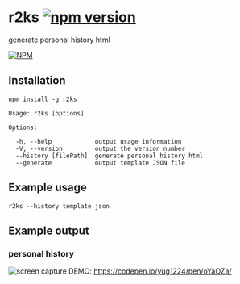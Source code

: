 # r2ks [![npm version](https://badge.fury.io/js/r2ks.svg)](https://badge.fury.io/js/r2ks)

generate personal history html

[![NPM](https://nodei.co/npm/r2ks.png?downloads=true&downloadRank=true&stars=true)](https://nodei.co/npm/r2ks/)

## Installation

```
npm install -g r2ks
```

```
Usage: r2ks [options]

Options:

  -h, --help            output usage information
  -V, --version         output the version number
  --history [filePath]  generate personal history html
  --generate            output template JSON file
```

## Example usage

```
r2ks --history template.json
```

## Example output
### personal history

![screen capture](https://dl.dropboxusercontent.com/u/3189929/images/github/r2ks/history.png)
DEMO: https://codepen.io/yug1224/pen/oYaOZa/
